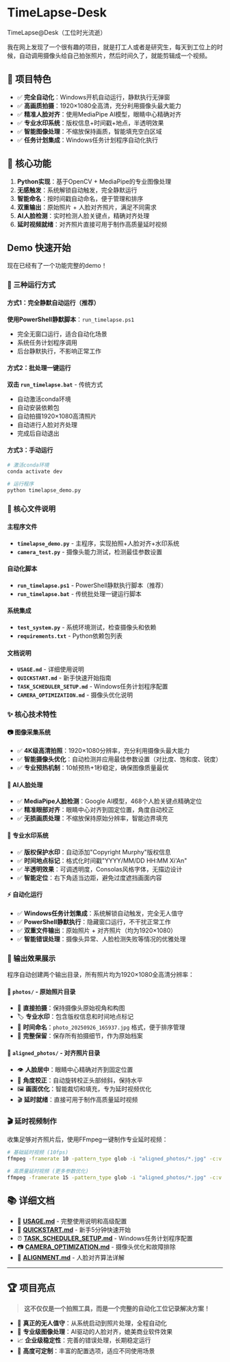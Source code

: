 # TimeLapse-Desk
TimeLapse@Desk（工位时光流逝）

我在网上发现了一个很有趣的项目，就是打工人或者是研究生，每天到工位上的时候，自动调用摄像头给自己拍张照片，然后时间久了，就能剪辑成一个视频。

## 🎯 项目特色
- ✅ **完全自动化**：Windows开机自动运行，静默执行无弹窗
- ✅ **高画质拍摄**：1920×1080全高清，充分利用摄像头最大能力  
- ✅ **精准人脸对齐**：使用MediaPipe AI模型，眼睛中心精确对齐
- ✅ **专业水印系统**：版权信息+时间戳+地点，半透明效果
- ✅ **智能图像处理**：不缩放保持画质，智能填充空白区域
- ✅ **任务计划集成**：Windows任务计划程序自动化执行

## 🌟 核心功能
1. **Python实现**：基于OpenCV + MediaPipe的专业图像处理
2. **无感触发**：系统解锁自动触发，完全静默运行
3. **智能命名**：按时间戳自动命名，便于管理和排序  
4. **双重输出**：原始照片 + 人脸对齐照片，满足不同需求
5. **AI人脸检测**：实时检测人脸关键点，精确对齐处理
6. **延时视频就绪**：对齐照片直接可用于制作高质量延时视频

## Demo 快速开始

现在已经有了一个功能完整的demo！

### 🚀 三种运行方式

#### 方式1：完全静默自动运行（推荐）
**使用PowerShell静默脚本**：`run_timelapse.ps1`
- 完全无窗口运行，适合自动化场景
- 系统任务计划程序调用
- 后台静默执行，不影响正常工作

#### 方式2：批处理一键运行  
**双击 `run_timelapse.bat`** - 传统方式
- 自动激活conda环境
- 自动安装依赖包
- 自动拍摄1920×1080高清照片
- 自动进行人脸对齐处理
- 完成后自动退出

#### 方式3：手动运行
```bash
# 激活conda环境
conda activate dev

# 运行程序
python timelapse_demo.py
```

### 📁 核心文件说明

#### 主程序文件
- **`timelapse_demo.py`** - 主程序，实现拍照+人脸对齐+水印系统
- **`camera_test.py`** - 摄像头能力测试，检测最佳参数设置

#### 自动化脚本  
- **`run_timelapse.ps1`** - PowerShell静默执行脚本（推荐）
- **`run_timelapse.bat`** - 传统批处理一键运行脚本

#### 系统集成
- **`test_system.py`** - 系统环境测试，检查摄像头和依赖
- **`requirements.txt`** - Python依赖包列表

#### 文档说明
- **`USAGE.md`** - 详细使用说明
- **`QUICKSTART.md`** - 新手快速开始指南  
- **`TASK_SCHEDULER_SETUP.md`** - Windows任务计划程序配置
- **`CAMERA_OPTIMIZATION.md`** - 摄像头优化说明

### ✨ 核心技术特性

#### 📷 图像采集系统
- ✅ **4K级高清拍照**：1920×1080分辨率，充分利用摄像头最大能力
- ✅ **智能摄像头优化**：自动检测并应用最佳参数设置（对比度、饱和度、锐度）
- ✅ **专业预热机制**：10帧预热+1秒稳定，确保图像质量最优

#### 🤖 AI人脸处理  
- ✅ **MediaPipe人脸检测**：Google AI模型，468个人脸关键点精确定位
- ✅ **精准眼部对齐**：眼睛中心对齐到固定位置，角度自动校正
- ✅ **无损画质处理**：不缩放保持原始分辨率，智能边界填充

#### 🎨 专业水印系统
- ✅ **版权保护水印**：自动添加"Copyright Murphy"版权信息
- ✅ **时间地点标记**：格式化时间戳"YYYY/MM/DD HH:MM Xi'An"  
- ✅ **半透明效果**：可调透明度，Consolas风格字体，无描边设计
- ✅ **智能定位**：右下角适当边距，避免过度遮挡画面内容

#### ⚡ 自动化运行
- ✅ **Windows任务计划集成**：系统解锁自动触发，完全无人值守
- ✅ **PowerShell静默执行**：隐藏窗口运行，不干扰正常工作
- ✅ **双重文件输出**：原始照片 + 对齐照片（均为1920×1080）
- ✅ **智能错误处理**：摄像头异常、人脸检测失败等情况的优雅处理

### 📸 输出效果展示

程序自动创建两个输出目录，所有照片均为1920×1080全高清分辨率：

#### 📁 `photos/` - 原始照片目录
- 🎯 **直接拍摄**：保持摄像头原始视角和构图
- 🏷️ **专业水印**：包含版权信息和时间地点标记  
- 📅 **时间命名**：`photo_20250926_165937.jpg` 格式，便于排序管理
- 💾 **完整保留**：保存所有拍摄细节，作为原始档案

#### 📁 `aligned_photos/` - 对齐照片目录  
- 👁️ **人脸居中**：眼睛中心精确对齐到固定位置
- 🔄 **角度校正**：自动旋转校正头部倾斜，保持水平
- 🖼️ **画面优化**：智能裁切和填充，专为延时视频优化
- 🎬 **延时就绪**：直接可用于制作高质量延时视频

### 🎬 延时视频制作

收集足够对齐照片后，使用FFmpeg一键制作专业延时视频：

```bash
# 基础延时视频 (10fps)
ffmpeg -framerate 10 -pattern_type glob -i "aligned_photos/*.jpg" -c:v libx264 -pix_fmt yuv420p timelapse.mp4

# 高质量延时视频 (更多参数优化)
ffmpeg -framerate 15 -pattern_type glob -i "aligned_photos/*.jpg" -c:v libx264 -crf 18 -pix_fmt yuv420p -vf "scale=1920:1080" timelapse_hq.mp4
```

## 📚 详细文档

- 📖 **[USAGE.md](USAGE.md)** - 完整使用说明和高级配置
- 🚀 **[QUICKSTART.md](QUICKSTART.md)** - 新手5分钟快速开始
- ⏰ **[TASK_SCHEDULER_SETUP.md](TASK_SCHEDULER_SETUP.md)** - Windows任务计划程序配置
- 📷 **[CAMERA_OPTIMIZATION.md](CAMERA_OPTIMIZATION.md)** - 摄像头优化和故障排除
- 🎯 **[ALIGNMENT.md](ALIGNMENT.md)** - 人脸对齐算法详解

---

## 🏆 项目亮点

> **这不仅仅是一个拍照工具，而是一个完整的自动化工位记录解决方案！**

- 🤖 **真正的无人值守**：从系统启动到照片处理，全程自动化
- 🎨 **专业级图像处理**：AI驱动的人脸对齐，媲美商业软件效果  
- 📈 **企业级稳定性**：完善的错误处理，长期稳定运行
- 🔧 **高度可定制**：丰富的配置选项，适应不同使用场景